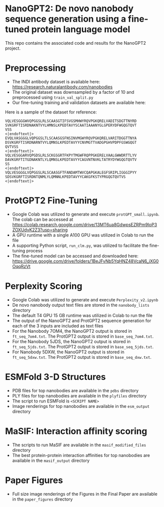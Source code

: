 # NanoGPT2: De novo nanobody sequence generation using a fine-tuned protein language model
This repo contains the associated code and results for the NanoGPT2 project.

# Preprocessing
- The INDI antibody dataset is available here: https://research.naturalantibody.com/nanobodies
- The original dataset was downsampled by a factor of 10 and preprocessed using ```train_val_split.py```
- Our fine-tuning training and validation datasets are available here: <LINK TO DATA>

Here is a sample of the dataset for reference:
```
VQLVESGGGWVQPGGSLRLSCAASGTIFSVGSMHWYRQVPGKQRELVADITSDGTTNYRD
SVKGRFTISRDNAKNTVYLHMNSLKPEDTAVYSCAATIAAANYGLGPERYDFWGQGTQVT
VSS
<|endoftext|>
EVQLVASGGGLVQPGGSLTLSCAASGSFNSINVMGWYRQVPGKQRELVARITDGGTTNYA
DSVKGRFTISRDNARNTVYLQMNSLKPEDTAVYYCNVMGTTVADGPGHVPDPFGSWGQGT
QVTVSS
<|endoftext|>
VQLVESGGARVQPGDSLRLSCKGSGRTFKPYTMGWFRQPPGKERELVAALGWWDRTTLYV
DAVKGRFTITGDNAKNTLYLQMNSLKPEDTAVYYCAGVNTNVKLTATRYDYWGQGTQVTV
SS
<|endoftext|>
VQLVESGGGLVQPGGSLRLSCAASGFTFANDAMTWVCQAPGKALEGFSRIPLIGGGIPYY
SDSVKGRFTISRDNTQNMLYLQMNNLKPEDTAVYYCAKGFKSTYPRGQGTQVTVS
<|endoftext|>
```


# ProtGPT2 Fine-Tuning
- Google Colab was utilized to generate and execute ```protGPT_small.ipynb```. The colab can be accessed at https://colab.research.google.com/drive/13MT6ua8GdwpsEZRPm9loP3ZOXUdvK2Z3?usp=sharing
- A GPU runtime with a single A100 GPU was utilized in Colab to run the file
- A supporting Python script, ```run_clm.py```, was utilized to facilitate the fine-tuning process
- The fine-tuned model can be accessed and downloaded here: https://drive.google.com/drive/folders/1BeJFvNb5YqHNZ48VcaN6_iXG0OqqRzVt 


# Perplexity Scoring
- Google Colab was utilized to generate and execute ```Perplexity_v2.ipynb```
- De novo nanobody output text files are stored in the ```nanobody_lists``` directory
- The default T4 GPU 15 GB runtime was utilized in Colab to run the file
- The output of the NanoGPT2 and ProtGPT2 sequence generation for each of the 3 inputs are included as text files
- For the Nanobody 7OM4, the NanoGPT2 output is stored in ```ft_seq_7om4.txt```. The ProtGPT2 output is stored in ```base_seq_7om4.txt```.
- For the Nanobody 5JDS, the NanoGPT2 output is stored in ```ft_seq_5jds.txt```. The ProtGPT2 output is stored in ```base_seq_5jds.txt```.
- For Nanobody 5DXW, the NanoGPT2 output is stored in ```ft_seq_5dxw.txt```. The ProtGPT2 output is stored in ```base_seq_dxw.txt```.

# ESMFold 3-D Structures
- PDB files for top nanobodies are available in the ```pdbs``` directory
- PLY files for top nanobodies are available in the ```plyfiles``` directory
- The script to run ESMFold is ```<SCRIPT NAME>```
- Image renderings for top nanobodies are available in the ```esm_output``` directory

# MaSIF: Interaction affinity scoring
- The scripts to run MaSIF are available in the ```masif_modified_files``` directory
- The best protein-protein interaction affinities for top nanobodies are available in the ```masif_output``` directory

# Paper Figures
- Full size image renderings of the Figures in the Final Paper are available in the ```paper_figures``` directory
  
